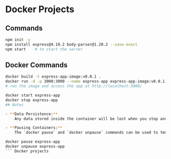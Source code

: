 # Docker Projects

<!--
    Documentation: Running index.js Inside a Docker Container

    Overview:
    This documentation explains how the `index.js` file of an Express application is executed within a Docker container. It outlines the typical workflow, including Dockerfile setup, image building, and container execution.

    Steps:

    1. Dockerfile Setup:
        - A Dockerfile is created to define the environment for the Express app.
        - It specifies a Node.js base image.
        - Application files, including `index.js`, are copied into the image.
        - Dependencies are installed using `npm install`.
        - The default command is set to run `node index.js`.

    2. Building the Image:
        - The Docker image is built using the Dockerfile.
        - This results in a portable image containing the app and its environment.

    3. Running the Container:
        - The container is started from the built image.
        - `node index.js` is executed inside the container.
        - Port 3000 is mapped from the container to the host for external access.

    4. Inside the Container:
        - An isolated Node.js environment runs the application.
        - `index.js` starts the Express server and listens for HTTP requests.

    Summary:
    The Dockerfile ensures that all dependencies are installed and the Express app (`index.js`) starts automatically when the container launches. This approach guarantees portability and consistency across different environments.
-->


## Commands

```bash
npm init -y
npm install express@4.19.2 body-parser@1.20.2 --save-exact
npm start    # to start the server
```

## Docker Commands

```bash
docker build -t express-app-image:v0.0.1 .
docker run -d -p 3000:3000 --name express-app express-app-image:v0.0.1
# run the image and access the app at http://localhost:3000/

docker start express-app
docker stop express-app
## Notes

- **Data Persistence:**  
    Any data stored inside the container will be lost when you stop and start the container unless you use [Docker volumes](https://docs.docker.com/storage/volumes/) to persist data.

- **Pausing Containers:**  
    The `docker pause` and `docker unpause` commands can be used to temporarily suspend and resume all processes in a container without stopping it.

docker pause express-app
docker unpause express-app
``` Docker projects

